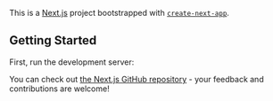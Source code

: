 This is a [Next.js](https://nextjs.org/) project bootstrapped with [`create-next-app`](https://github.com/vercel/next.js/tree/canary/packages/create-next-app).

## Getting Started

First, run the development server:

You can check out [the Next.js GitHub repository](https://github.com/vercel/next.js/) - your feedback and contributions are welcome!

